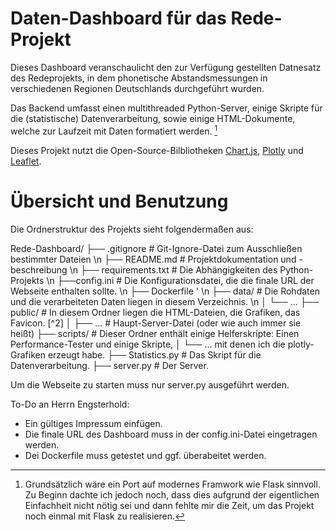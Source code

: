 # Daten-Dashboard für das Rede-Projekt

Dieses Dashboard veranschaulicht den zur Verfügung gestellten Datnesatz des Redeprojekts, in dem phonetische Abstandsmessungen in verschiedenen Regionen Deutschlands durchgeführt wurden. 

Das Backend umfasst einen multithreaded Python-Server, einige Skripte für die (statistische) Datenverarbeitung, sowie einige HTML-Dokumente, welche zur Laufzeit mit Daten formatiert werden. [^1]

Dieses Projekt nutzt die Open-Source-Bilbliotheken [Chart.js](https://www.chartjs.org/), [Plotly](https://plotly.com/python/) und [Leaflet](https://leafletjs.com/). 

[^1]: Grundsätzlich wäre ein Port auf modernes Framwork wie Flask sinnvoll. Zu Beginn dachte ich jedoch noch, dass dies aufgrund der eigentlichen Einfachheit nicht nötig sei und dann fehlte mir die Zeit, um das Projekt noch einmal mit Flask zu realisieren.

# Übersicht und Benutzung

Die Ordnerstruktur des Projekts sieht folgendermaßen aus:

Rede-Dashboard/
├── .gitignore           # Git-Ignore-Datei zum Ausschließen bestimmter Dateien \n
├── README.md            # Projektdokumentation und -beschreibung \n
├── requirements.txt     # Die Abhängigkeiten des Python-Projekts \n
├──config.ini               # Die Konfigurationsdatei, die die finale URL der Webseite enthalten sollte. \n
├── Dockerfile           ' \n 
├── data/             # Die Rohdaten und die verarbeiteten Daten liegen in diesem Verzeichnis. \n
│   └── ...
├── public/              # In diesem Ordner liegen die HTML-Dateien, die Grafiken, das Favicon. [^2]
│   ├── ...         # Haupt-Server-Datei (oder wie auch immer sie heißt)
├── scripts/              # Dieser Ordner enthält einige Helferskripte: Einen Performance-Tester und einige Skripte,
│   └── ...                       mit denen ich die plotly-Grafiken erzeugt habe.
├── Statistics.py    # Das Skript für die Datenverarbeitung. 
├── server.py        # Der Server.

Um die Webseite zu starten muss nur server.py ausgeführt werden.

To-Do an Herrn Engsterhold:
- Ein gültiges Impressum einfügen. 
- Die finale URL des Dashboard muss in der config.ini-Datei eingetragen werden.
- Dei Dockerfile muss getestet und ggf. überabeitet werden.
